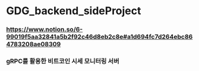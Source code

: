 # GDG_backend_sideProject

### https://www.notion.so/6-99019f5aa32841a5b2f92c46d8eb2c8e#a1d694fc7d264ebc864783208ae08309
### gRPC를 활용한 비트코인 시세 모니터링 서버